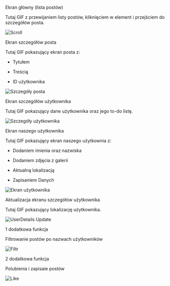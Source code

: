 Ekran główny (lista postów)

Tutaj GIF z przewijaniem listy postów, kliknięciem w element i przejściem do szczegółów posta.

![Scroll](https://github.com/user-attachments/assets/ef9f4c0c-b35b-495e-848a-58ee417f1dba)

Ekran szczegółów posta

Tutaj GIF pokazujący ekran posta z:

* Tytułem

* Treścią

* ID użytkownika

![Szczegóły posta](https://github.com/user-attachments/assets/b5816895-e1c7-43f7-93d2-c53542e20614)


Ekran szczegółów użytkownika

Tutaj GIF pokazujący dane użytkownika oraz jego to-do listę.

![Szczegóły użytkownika](https://github.com/user-attachments/assets/75681aa4-23dd-4cfd-b02d-4facd272db1b)

Ekran naszego użytkownika

Tutaj GIF pokazujący ekran naszego użytkownia z:

* Dodaniem imienia oraz nazwiska

* Dodaniem zdjęcia z galerii

* Aktualną lokalizacją

* Zapisaniem Danych

![Ekran użytkownika](https://github.com/user-attachments/assets/46467282-c85e-4635-a34e-cc2fe75eb611)


Aktualizacja ekranu szczegółów użytkownika

Tutaj GIF pokazujący lokalizację użytkownika.

![UserDetails Update](https://github.com/user-attachments/assets/820b6f02-ff0a-4b53-bff7-77a2d02e1baa)

1 dodatkowa funkcja

Filtrowanie postów po nazwach użytkowników

![Filtr](https://github.com/user-attachments/assets/75ad6a94-0ae5-4dd0-9c23-547cf71f1940)


2 dodatkowa funkcja

Polubienia i zapisaie postów

![Like](https://github.com/user-attachments/assets/5c81c645-1bd0-49fc-a562-07bb57744099)
